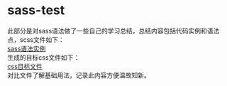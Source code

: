 # sass-test
此部分是对sass语法做了一些自己的学习总结，总结内容包括代码实例和语法点，scss文件如下：   
[sass语法实例](https://github.com/zhangwen0424/sass-test/blob/master/single/test.scss)   
生成的目标css文件如下：   
[css目标文件](https://github.com/zhangwen0424/sass-test/blob/master/single/expanded/test.css)   
对比文件了解基础用法，记录此内容方便温故知新。